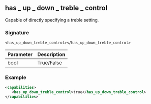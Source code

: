 ## has \_  up \_  down \_  treble \_  control

Capable of directly specifying a treble setting.


### Signature

`<has_up_down_treble_control></has_up_down_treble_control>`


| Parameter | Description |
| --- | --- |
| bool | True/False |


### Example

```xml
<capabilities>
   <has_up_down_treble_control>true</has_up_down_treble_control>
</capabilities>
```
